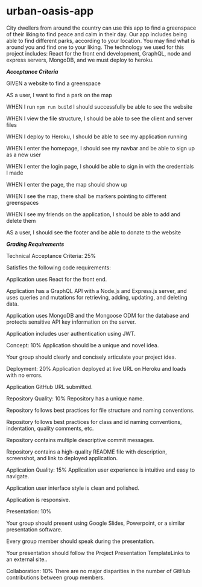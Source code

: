 # urban-oasis-app
City dwellers from around the country can use this app to find a greenspace of their liking to find peace and calm in their day. Our app includes being able to find different parks, according to your location. You may find what is around you and find one to your liking. The technology we used for this project includes: React for the front end development, GraphQL, node and express servers, MongoDB, and we must deploy to heroku.

***Acceptance Criteria***

GIVEN a website to find a greenspace

AS a user, I want to find a park on the map

WHEN I run `npm run build` I should successfully be able to see the website

WHEN I view the file structure, I should be able to see the client and server files

WHEN I deploy to Heroku, I should be able to see my application running

WHEN I enter the homepage, I should see my navbar and be able to sign up as a new user

WHEN I enter the login page, I should be able to sign in with the credentials I made

WHEN I enter the page, the map should show up

WHEN I see the map, there shall be markers pointing to different greenspaces

WHEN I see my friends on the application, I should be able to add and delete them

AS a user, I should see the footer and be able to donate to the website 


***Grading Requirements***

Technical Acceptance Criteria: 25%

Satisfies the following code requirements:

Application uses React for the front end.

Application has a GraphQL API with a Node.js and Express.js server, and uses queries and mutations for retrieving, adding, updating, and deleting data.

Application uses MongoDB and the Mongoose ODM for the database and protects sensitive API key information on the server.

Application includes user authentication using JWT.

Concept: 10%
Application should be a unique and novel idea.

Your group should clearly and concisely articulate your project idea.

Deployment: 20%
Application deployed at live URL on Heroku and loads with no errors.

Application GitHub URL submitted.

Repository Quality: 10%
Repository has a unique name.

Repository follows best practices for file structure and naming conventions.

Repository follows best practices for class and id naming conventions, indentation, quality comments, etc.

Repository contains multiple descriptive commit messages.

Repository contains a high-quality README file with description, screenshot, and link to deployed application.

Application Quality: 15%
Application user experience is intuitive and easy to navigate.

Application user interface style is clean and polished.

Application is responsive.

Presentation: 10%

Your group should present using Google Slides, Powerpoint, or a similar presentation software.

Every group member should speak during the presentation.

Your presentation should follow the Project Presentation TemplateLinks to an external site..

Collaboration: 10%
There are no major disparities in the number of GitHub contributions between group members.
